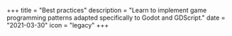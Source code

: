+++
title = "Best practices"
description = "Learn to implement game programming patterns adapted specifically to Godot and GDScript."
date = "2021-03-30"
icon = "legacy"
+++
